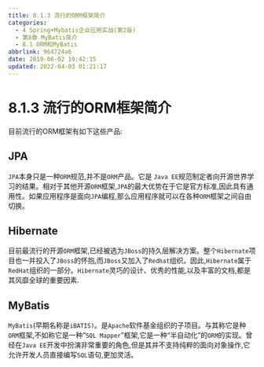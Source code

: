 ```yaml
---
title: 8.1.3 流行的ORM框架简介
categories: 
  - 4 Spring+Mybatis企业应用实战(第2版)
  - 第8章 MyBatis简介
  - 8.1 ORM和MyBatis
abbrlink: 964724a6
date: 2019-06-02 19:42:15
updated: 2022-04-03 01:21:17
---
```

# 8.1.3 流行的ORM框架简介 #
目前流行的ORM框架有如下这些产品:
## JPA ##
`JPA`本身只是一种`ORM`规范,并不是`ORM`产品。它是 `Java EE`规范制定者向开源世界学习的结果。相对于其他开源`ORM`框架,`JPA`的最大优势在于它是官方标准,因此具有通用性。如果应用程序是面向`JPA`编程,那么应用程序就可以在各种`ORM`框架之间自由切换。
## Hibernate ##
目前最流行的开源`ORM`框架,已经被选为`JBoss`的持久层解决方案。整个`Hibernate`项目也一并投入了`JBoss`的怀抱,而`JBoss`又加入了`Redhat`组织。因此,`Hibernate`属于`RedHat`组织的一部分。`Hibernate`灵巧的设计、优秀的性能,以及丰富的文档,都是其风靡全球的重要因素.
## MyBatis ##
`MyBatis`(早期名称是`iBATIS)`。是`Apache`软件基金组织的子项目。与其称它是种`ORM`框架,不如称它是一种“`SQL Mapper`”框架,它是一种“半自动化”的`ORM`的实现。曾经在`Java EE`开发中扮演非常重要的角色,但是其并不支持纯粹的面向对象操作,它允许开发人员直接编写`SQL`语句,更加灵活。

